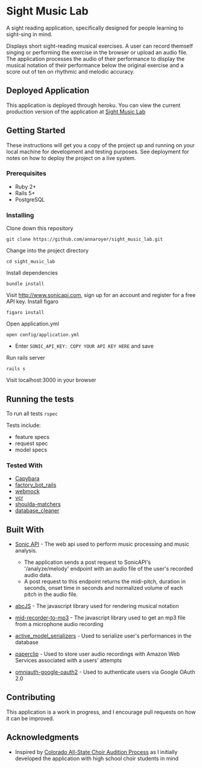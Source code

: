 # Sight Music Lab

A sight reading application, specifically designed for people learning to sight-sing in mind.

Displays short sight-reading musical exercises. A user can record themself singing or performing the exercise in the browser or upload an audio file. The application processes the audio of their performance to display the musical notation of their performance below the original exercise and a score out of ten on rhythmic and melodic accuracy.

## Deployed Application

This application is deployed through heroku. 
You can view the current production version of the application at [Sight Music Lab](https://sight-music-lab.herokuapp.com/)

## Getting Started

These instructions will get you a copy of the project up and running on your local machine for development and testing purposes. See deployment for notes on how to deploy the project on a live system.

### Prerequisites

* Ruby 2+
* Rails 5+
* PostgreSQL

### Installing

Clone down this repository 
```
git clone https://github.com/annaroyer/sight_music_lab.git
```
Change into the project directory 
```
cd sight_music_lab
```
Install dependencies 
```
bundle install
```
Visit http://www.sonicapi.com, sign up for an account and register for a free API key.
Install figaro 
```
figaro install
```
Open application.yml 
```
open config/application.yml
```
* Enter ```SONIC_API_KEY: COPY YOUR API KEY HERE``` and save

Run rails server 
```
rails s
```
Visit localhost:3000 in your browser

## Running the tests

To run all tests ```rspec```

Tests include:
* feature specs
* request spec
* model specs

### Tested With
* [Capybara](https://github.com/teamcapybara/capybara)
* [factory_bot_rails](https://github.com/thoughtbot/factory_bot)
* [webmock](https://github.com/bblimke/webmock)
* [vcr](https://github.com/vcr/vcr)
* [shoulda-matchers](https://github.com/thoughtbot/shoulda-matchers)
* [database_cleaner](https://github.com/DatabaseCleaner/database_cleaner)

## Built With

* [Sonic API](http://www.sonicapi.com) - The web api used to perform music processing and music analysis.
   * The application sends a post request to SonicAPI's  '/analyze/melody' endpoint with an audio file of the user's recorded        audio data.
  * A post request to this endpoint returns the midi-pitch, duration in seconds, onset time in seconds and          normalized    volume of each pitch in the audio file.
  
* [abcJS](https://github.com/paulrosen/abcjs) - The javascript library used for rendering musical notation
* [mid-recorder-to-mp3](https://www.npmjs.com/package/mic-recorder-to-mp3) - The javascript library used to get an mp3 file                                                                                from a microphone audio recording

* [active_model_serializers](https://github.com/rails-api/active_model_serializers) - Used to serialize user's performances in                                                                                       the database
* [paperclip](https://github.com/thoughtbot/paperclip) - Used to store user audio recordings with Amazon Web Services                                                                  associated with a users' attempts

* [omniauth-google-oauth2](https://github.com/zquestz/omniauth-google-oauth2) - Used to authenticate users via Google OAuth                                                                                   2.0

## Contributing

This application is a work in progress, and I encourage pull requests on how it can be improved. 

## Acknowledgments

* Inspired by [Colorado All-State Choir Audition Process](https://aschoir.com/auditions/) as I initially developed the application with high school choir students in mind

